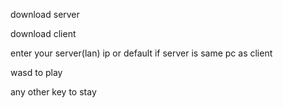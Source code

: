 download server

download client

enter your server(lan) ip or default if server is same pc as client

wasd to play

any other key to stay
